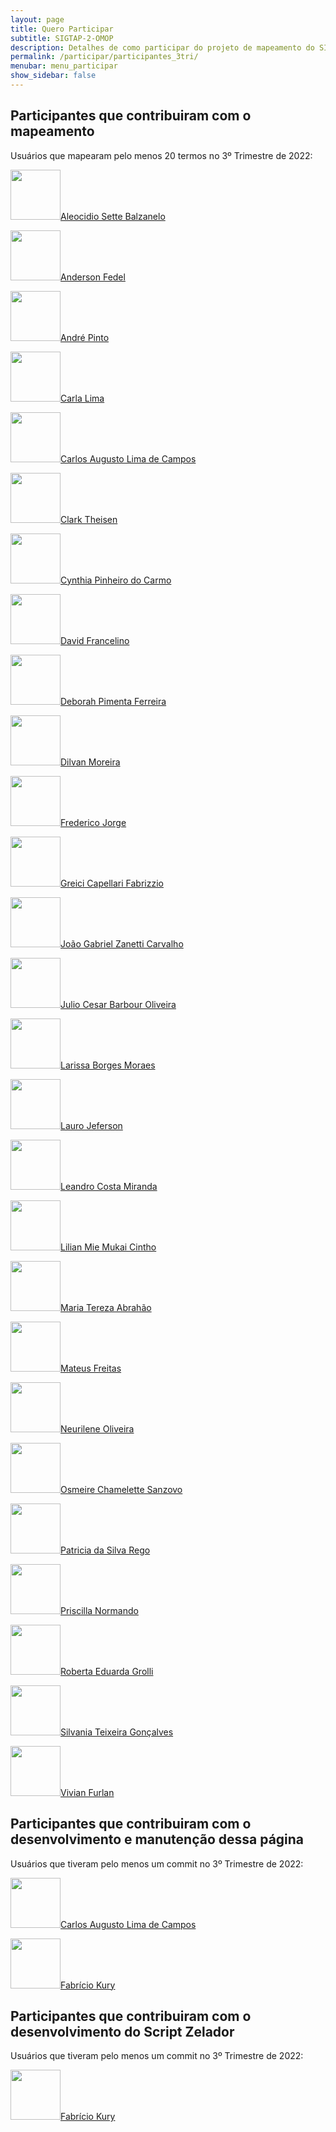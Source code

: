 ```yaml
---
layout: page
title: Quero Participar
subtitle: SIGTAP-2-OMOP
description: Detalhes de como participar do projeto de mapeamento do SIGTAP para OMOP CDM
permalink: /participar/participantes_3tri/
menubar: menu_participar
show_sidebar: false
---
```


## Participantes que contribuiram com o mapeamento
Usuários que mapearam pelo menos 20 termos no 3º Trimestre de 2022:

<img src="https://media-exp1.licdn.com/dms/image/C4E03AQFS527sVkFwRg/profile-displayphoto-shrink_400_400/0/1633603851238?e=1669248000&v=beta&t=5SpyHKvpLh_T8xhLR0mimKDQiQr1Ts03AWaedj7TYUk" alt="" class="center" style="width:80px;"/>[Aleocidio Sette Balzanelo](https://www.linkedin.com/in/aleocidio/)

<img src="https://media-exp1.licdn.com/dms/image/C4E03AQEXRnMRqs9VRA/profile-displayphoto-shrink_400_400/0/1635446126270?e=1669248000&v=beta&t=d4Oy1mdkbnMfEG3HqsedvZ-4lZQwt2w3fo8lIqiUHp8" alt="" class="center" style="width:80px;"/>[Anderson Fedel](https://www.linkedin.com/in/anderson-fedel/)

<img src="https://media-exp1.licdn.com/dms/image/C4D03AQHHy3j_q_FqFA/profile-displayphoto-shrink_400_400/0/1663696689707?e=1669248000&v=beta&t=cife1n0LnDJ7jCDKcn_-fF96lvfhpjgPfawxrxc01XE" alt="" class="center" style="width:80px;"/>[André Pinto](https://www.linkedin.com/in/andr%C3%A9-pinto-b04645164/)

<img src="https://media-exp1.licdn.com/dms/image/C4E03AQFwxqPS_CzxBg/profile-displayphoto-shrink_400_400/0/1637417611786?e=1669248000&v=beta&t=TdVX9CJ8wu5U7TNAi4amtnPwGjuSkhV_qBHR7sO9GKk" alt="" class="center" style="width:80px;"/>[Carla Lima](https://www.linkedin.com/in/carla-lima-bb052b39/)

<img src="https://media-exp1.licdn.com/dms/image/C4D03AQGkxHeMh8nU7g/profile-displayphoto-shrink_400_400/0/1652404982513?e=1669248000&v=beta&t=r6dFUmf6UDxC4IiPAcfF6Qvc60x61SIYfiGNuGYumwI" alt="" class="center" style="width:80px;"/>[Carlos Augusto Lima de Campos](https://www.linkedin.com/in/carlosalcampos/)

<img src="" alt="" class="center" style="width:80px;"/>[Clark Theisen]()

<img src="https://media-exp1.licdn.com/dms/image/C5603AQHnw92_2iziXQ/profile-displayphoto-shrink_400_400/0/1648164996055?e=1669248000&v=beta&t=IEENgbnnEEqpoPDcD-kAbzwdN5qgfxNCg5gozIFT6f8" alt="" class="center" style="width:80px;"/>[Cynthia Pinheiro do Carmo](https://www.linkedin.com/in/cynthiapinheirodocarmo/)

<img src="https://media-exp1.licdn.com/dms/image/C4D03AQEFH1aPCHD6Pw/profile-displayphoto-shrink_400_400/0/1659900011956?e=1669248000&v=beta&t=-EE2p0OdMeyeq6I2VShA72QxeZ6kKsn6NcEiJPp5byA" alt="" class="center" style="width:80px;"/>[David Francelino](https://www.linkedin.com/in/david-francelino/)

<img src="https://media-exp1.licdn.com/dms/image/C5603AQFOpfbkWU94ZA/profile-displayphoto-shrink_400_400/0/1516323024888?e=1669248000&v=beta&t=YTjTSbSUah1cZzZYAUka8cw4JZiKwHVW8ccxnjZxe_Y" alt="" class="center" style="width:80px;"/>[Deborah Pimenta Ferreira](https://www.linkedin.com/in/deborah-pimenta-ferreira-00b5867/)

<img src="https://media-exp1.licdn.com/dms/image/C5103AQH4K1VsA_UW7A/profile-displayphoto-shrink_400_400/0/1516338634852?e=1669248000&v=beta&t=iS36W0P-3tNV6kuM9pF0yb-NaCpaYutvF5NvK60R8-M" alt="" class="center" style="width:80px;"/>[Dilvan Moreira](https://www.linkedin.com/in/dilvan/)

<img src="https://media-exp1.licdn.com/dms/image/C4D03AQEv1Xu6MRPoAQ/profile-displayphoto-shrink_400_400/0/1651237566925?e=1669248000&v=beta&t=lRsvaD_QggpNV3zLJSkaTU2L01oowaMd1dp0g2E8tu8" alt="" class="center" style="width:80px;"/>[Frederico Jorge](https://www.linkedin.com/in/frederico-jorge-0b22339a/)

<img src="https://media-exp1.licdn.com/dms/image/C4E03AQEikicafGTDPQ/profile-displayphoto-shrink_400_400/0/1618258152314?e=1669248000&v=beta&t=zExNY8cJAlX6qa6LOg3eAESDt1hFw6ovDrp7q_guHsA" alt="" class="center" style="width:80px;"/>[Greici Capellari Fabrizzio](https://www.linkedin.com/in/greici-capellari-fabrizzio-51a310154/)

<img src="https://media-exp1.licdn.com/dms/image/C4E03AQG00wRAxhk1gg/profile-displayphoto-shrink_400_400/0/1626392158156?e=1669248000&v=beta&t=LjKFQn88JIioK9VhnDM9NJWk6iFunTwFLSrlO3z2LYo" alt="" class="center" style="width:80px;"/>[João Gabriel Zanetti Carvalho](https://www.linkedin.com/in/joaogabrielzanetti/)

<img src="https://media-exp1.licdn.com/dms/image/C4E03AQGmeiIetmj1_g/profile-displayphoto-shrink_400_400/0/1550261765413?e=1669248000&v=beta&t=A1fv-oVj_3DnMtL7LXQS0jccmcoPnO1Q_mCccgPL_vs" alt="" class="center" style="width:80px;"/>[Julio Cesar Barbour Oliveira](https://www.linkedin.com/in/julio-cesar-barbour-oliveira-357188180/)

<img src="https://media-exp1.licdn.com/dms/image/C4D03AQF-Ifx7j6nlEA/profile-displayphoto-shrink_400_400/0/1657664344729?e=1669248000&v=beta&t=M_PYLkEao57gdIgXpawqn8XW6W-d9y4qOj09i5GMIRE" alt="" class="center" style="width:80px;"/>[Larissa Borges Moraes](https://www.linkedin.com/in/larissa-borges-moraes/)

<img src="https://media-exp1.licdn.com/dms/image/C4D03AQEN3uzqD3wx_A/profile-displayphoto-shrink_400_400/0/1658487028800?e=1669248000&v=beta&t=pcnNxQe1WgPqbvwXIxkDqtZ9E9TRH82dnACP9eUeV2Y" alt="" class="center" style="width:80px;"/>[Lauro Jeferson](https://www.linkedin.com/in/laurojeferson/)

<img src="https://media-exp1.licdn.com/dms/image/C4E03AQF3DyRD8yfyPw/profile-displayphoto-shrink_400_400/0/1516436925557?e=1669248000&v=beta&t=RZ7qnBdUNBnwCmSnZ8VLvMmJh8ZuPRyCo8mCkohNTYU" alt="" class="center" style="width:80px;"/>[Leandro Costa Miranda](https://www.linkedin.com/in/leandro-costa-miranda/)

<img src="https://media-exp1.licdn.com/dms/image/C4D03AQHdBcNiyhGZUw/profile-displayphoto-shrink_400_400/0/1658188856378?e=1669248000&v=beta&t=vkIoZ8nuk5GpKWqqU5IlRI9Z7EkQ0vCrwerZKjcBGDs" alt="" class="center" style="width:80px;"/>[Lilian Mie Mukai Cintho](https://www.linkedin.com/in/lilian-mie-mukai-cintho-631375241/)

<img src="https://media-exp1.licdn.com/dms/image/C4D03AQFuREf6gPFRyg/profile-displayphoto-shrink_400_400/0/1594999437387?e=1669248000&v=beta&t=FwPRWhgoTzR6CSmcgqgLNL7AkPhCa2C_nkBEURFxgKs" alt="" class="center" style="width:80px;"/>[Maria Tereza Abrahão](https://www.linkedin.com/in/tereza-abrahao/)

<img src="https://media-exp1.licdn.com/dms/image/C4D03AQHQ_aoinQC7Jg/profile-displayphoto-shrink_400_400/0/1557587362652?e=1669248000&v=beta&t=Ls5UZ-stJ5K5OnzyOO2sKpbLsmIVuQesBS6yQkzM1Nk" alt="" class="center" style="width:80px;"/>[Mateus Freitas](https://www.linkedin.com/in/mlfreitas/)

<img src="https://media-exp1.licdn.com/dms/image/C4D03AQH0nxJRFkWlUQ/profile-displayphoto-shrink_400_400/0/1659935072150?e=1669248000&v=beta&t=KdMPy83eQ-55nPChc_EjcjU8SOYII-fIshBvcx9vqxE" alt="" class="center" style="width:80px;"/>[Neurilene Oliveira](https://www.linkedin.com/in/neurilene-oliveira-15578348/)

<img src="https://media-exp1.licdn.com/dms/image/C4D03AQG9KPSUMiLVEw/profile-displayphoto-shrink_400_400/0/1517503941217?e=1669248000&v=beta&t=-_t3Wlc328TkkZHil37CXLjeXsUbJPwGuJar4rTO8Mg" alt="" class="center" style="width:80px;"/>[Osmeire Chamelette Sanzovo](https://www.linkedin.com/in/osmeire-chamelette-sanzovo-19163a28/)

<img src="https://media-exp1.licdn.com/dms/image/C4E03AQFunsvY_ncbDQ/profile-displayphoto-shrink_400_400/0/1558997568598?e=1669248000&v=beta&t=nnqaZdcgfrblljrw05LyaAFS-1JoXJRRqsOH5uQaBrg" alt="" class="center" style="width:80px;"/>[Patricia da Silva Rego](https://www.linkedin.com/in/patricia-rego-b42a143a/)

<img src="https://media-exp1.licdn.com/dms/image/C4D03AQEZBfg_lcA4eg/profile-displayphoto-shrink_400_400/0/1516557209816?e=1669248000&v=beta&t=noxtbEHkRiprSaTTa5lWJMuAhLbmrz70HUW49isRfCA" alt="" class="center" style="width:80px;"/>[Priscilla Normando](https://www.linkedin.com/in/priscilla-normando-07b2a915/)

<img src="https://media-exp1.licdn.com/dms/image/C4D03AQHDFjmeyJUa6Q/profile-displayphoto-shrink_400_400/0/1663424571411?e=1669248000&v=beta&t=OWZ9-PMFUvpVwm0R6seQ-cP7IKZL6hDS2CeAEg2IZDc" alt="" class="center" style="width:80px;"/>[Roberta Eduarda Grolli](https://www.linkedin.com/in/roberta-eduarda-grolli-86b9b61b2/)

<img src="https://media-exp1.licdn.com/dms/image/C4D03AQFVPXv4tA44wA/profile-displayphoto-shrink_400_400/0/1642529108043?e=1669248000&v=beta&t=cVChKR1nwtlGilfZu_rsX3m6FO9oTKlDCPbcqBMknlE" alt="" class="center" style="width:80px;"/>[Silvania Teixeira Gonçalves](https://www.linkedin.com/in/silvania-teixeira-gon%C3%A7alves-0332065b/)

<img src="https://media-exp1.licdn.com/dms/image/C4D03AQEWiyJM4h6vog/profile-displayphoto-shrink_400_400/0/1587075151911?e=1669248000&v=beta&t=a35LCWlrpV4v_-H8aV3P1sURQ066Yxshvw3_MuUY43k" alt="" class="center" style="width:80px;"/>[Vivian Furlan](https://www.linkedin.com/in/enfvivianfurlan/)

## Participantes que contribuiram com o desenvolvimento e manutenção dessa página
Usuários que tiveram pelo menos um commit no 3º Trimestre de 2022:

<img src="https://media-exp1.licdn.com/dms/image/C4D03AQGkxHeMh8nU7g/profile-displayphoto-shrink_400_400/0/1652404982513?e=1669248000&v=beta&t=r6dFUmf6UDxC4IiPAcfF6Qvc60x61SIYfiGNuGYumwI" alt="" class="center" style="width:80px;"/>[Carlos Augusto Lima de Campos](https://www.linkedin.com/in/carlosalcampos/)

<img src="https://media-exp1.licdn.com/dms/image/C4D03AQF4ngbfnl_L1A/profile-displayphoto-shrink_400_400/0/1550671361476?e=1669248000&v=beta&t=aj5dOOnhxBmv3dBbds19jlfFj-4D9H8_oADcW6P28lQ" alt="" class="center" style="width:80px;"/>[Fabrício Kury](https://www.linkedin.com/in/fab-kury/)

## Participantes que contribuiram com o desenvolvimento do Script Zelador
Usuários que tiveram pelo menos um commit no 3º Trimestre de 2022:


<img src="https://media-exp1.licdn.com/dms/image/C4D03AQF4ngbfnl_L1A/profile-displayphoto-shrink_400_400/0/1550671361476?e=1669248000&v=beta&t=aj5dOOnhxBmv3dBbds19jlfFj-4D9H8_oADcW6P28lQ" alt="" class="center" style="width:80px;"/>[Fabrício Kury](https://www.linkedin.com/in/fab-kury/)
